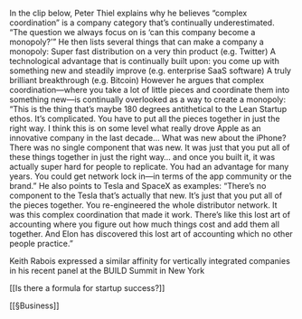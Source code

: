 In the clip below, Peter Thiel explains why he believes “complex coordination” is a company category that’s continually underestimated. “The question we always focus on is ‘can this company become a monopoly?’” He then lists several things that can make a company a monopoly: Super fast distribution on a very thin product (e.g. Twitter) A technological advantage that is continually built upon: you come up with something new and steadily improve (e.g. enterprise SaaS software) A truly brilliant breakthrough (e.g. Bitcoin) However he argues that complex coordination—where you take a lot of little pieces and coordinate them into something new—is continually overlooked as a way to create a monopoly: “This is the thing that’s maybe 180 degrees antithetical to the Lean Startup ethos. It’s complicated. You have to put all the pieces together in just the right way. I think this is on some level what really drove Apple as an innovative company in the last decade… What was new about the iPhone? There was no single component that was new. It was just that you put all of these things together in just the right way… and once you built it, it was actually super hard for people to replicate. You had an advantage for many years. You could get network lock in—in terms of the app community or the brand.” He also points to Tesla and SpaceX as examples: “There’s no component to the Tesla that’s actually that new. It’s just that you put all of the pieces together. You re-engineered the whole distributor network. It was this complex coordination that made it work. There’s like this lost art of accounting where you figure out how much things cost and add them all together. And Elon has discovered this lost art of accounting which no other people practice.”

Keith Rabois expressed a similar affinity for vertically integrated companies in his recent panel at the BUILD Summit in New York

[[Is there a formula for startup success?]]

[[§Business]]